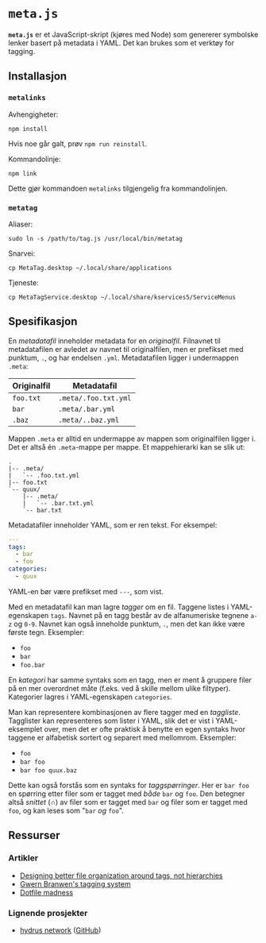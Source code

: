 `meta.js`
=========

**`meta.js`** er et JavaScript-skript (kjøres med Node) som genererer symbolske lenker basert på metadata i YAML. Det kan brukes som et verktøy for tagging.

Installasjon
------------

### `metalinks`

Avhengigheter:

    npm install

Hvis noe går galt, prøv `npm run reinstall`.

Kommandolinje:

    npm link

Dette gjør kommandoen `metalinks` tilgjengelig fra kommandolinjen.

### `metatag`

Aliaser:

    sudo ln -s /path/to/tag.js /usr/local/bin/metatag

Snarvei:

    cp MetaTag.desktop ~/.local/share/applications

Tjeneste:

    cp MetaTagService.desktop ~/.local/share/kservices5/ServiceMenus

Spesifikasjon
-------------

En *metadatafil* inneholder metadata for en *originalfil*. Filnavnet til metadatafilen er avledet av navnet til originalfilen, men er prefikset med punktum, `.`, og har endelsen `.yml`. Metadatafilen ligger i undermappen `.meta`:

| Originalfil | Metadatafil          |
| ----------- | -------------------- |
| `foo.txt`   | `.meta/.foo.txt.yml` |
| `bar`       | `.meta/.bar.yml`     |
| `.baz`      | `.meta/..baz.yml`    |

Mappen `.meta` er alltid en undermappe av mappen som originalfilen ligger i. Det er altså én `.meta`-mappe per mappe. Et mappehierarki kan se slik ut:

```
.
|-- .meta/
|   `-- .foo.txt.yml
|-- foo.txt
`-- quux/
    |-- .meta/
    |   `-- .bar.txt.yml
    `-- bar.txt
```

Metadatafiler inneholder YAML, som er ren tekst. For eksempel:

```yaml
---
tags:
  - bar
  - foo
categories:
  - quux
```

YAML-en bør være prefikset med `---`, som vist.

Med en metadatafil kan man lagre *tagger* om en fil. Taggene listes i YAML-egenskapen `tags`. Navnet på en tagg består av de alfanumeriske tegnene `a-z` og `0-9`. Navnet kan også inneholde punktum, `.`, men det kan ikke være første tegn. Eksempler:

-   `foo`
-   `bar`
-   `foo.bar`

En *kategori* har samme syntaks som en tagg, men er ment å gruppere filer på en mer overordnet måte (f.eks. ved å skille mellom ulike filtyper). Kategorier lagres i YAML-egenskapen `categories`.

Man kan representere kombinasjonen av flere tagger med en *taggliste*. Tagglister kan representeres som lister i YAML, slik det er vist i YAML-eksemplet over, men det er ofte praktisk å benytte en egen syntaks hvor taggene er alfabetisk sortert og separert med mellomrom. Eksempler:

-   `foo`
-   `bar foo`
-   `bar foo quux.baz`

Dette kan også forstås som en syntaks for *taggspørringer*. Her er `bar foo` en spørring etter filer som er tagget med *både* `bar` og `foo`. Den betegner altså *snittet* (&cap;) av filer som er tagget med `bar` og filer som er tagget med `foo`, og kan leses som "`bar` *og* `foo`".

Ressurser
---------

### Artikler

-   [Designing better file organization around tags, not hierarchies](http://www.nayuki.io/page/designing-better-file-organization-around-tags-not-hierarchies)
-   [Gwern Branwen's tagging system](http://www.gwern.net/About#confidence-tags)
-   [Dotfile madness](https://0x46.net/thoughts/2019/02/01/dotfile-madness/)

### Lignende prosjekter

-   [hydrus network](http://hydrusnetwork.github.io/hydrus/) ([GitHub](https://github.com/hydrusnetwork/hydrus))
